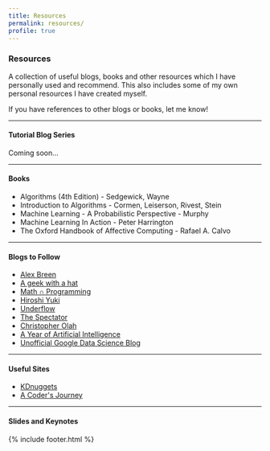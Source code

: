 ```yaml
---
title: Resources
permalink: resources/
profile: true
---
```


### Resources

A collection of useful blogs, books and other resources which I have personally
used and recommend. This also includes some of my own personal resources I have
created myself.

If you have references to other blogs or books, let me know!

***

#### Tutorial Blog Series
Coming soon...

***

#### Books
* Algorithms (4th Edition) - Sedgewick, Wayne
* Introduction to Algorithms - Cormen, Leiserson, Rivest, Stein
* Machine Learning - A Probabilistic Perspective - Murphy
* Machine Learning In Action - Peter Harrington
* The Oxford Handbook of Affective Computing - Rafael A. Calvo

***

#### Blogs to Follow
* [Alex Breen](http://www.breen.io)
* [A geek with a hat](http://swizec.com/blog/)
* [Math ∩ Programming](http://jeremykun.com/)
* [Hiroshi Yuki](http://www.hyuki.com/)
* [Underflow](http://underflow.fr/)
* [The Spectator](http://blog.shakirm.com/)
* [Christopher Olah](http://colah.github.io/)
* [A Year of Artificial Intelligence](https://medium.com/a-year-of-artificial-intelligence)
* [Unofficial Google Data Science Blog](http://www.unofficialgoogledatascience.com/)

***

#### Useful Sites
* [KDnuggets](http://www.kdnuggets.com/)
* [A Coder's Journey](http://www.acodersjourney.com/)

***

#### Slides and Keynotes

{% include footer.html %}
